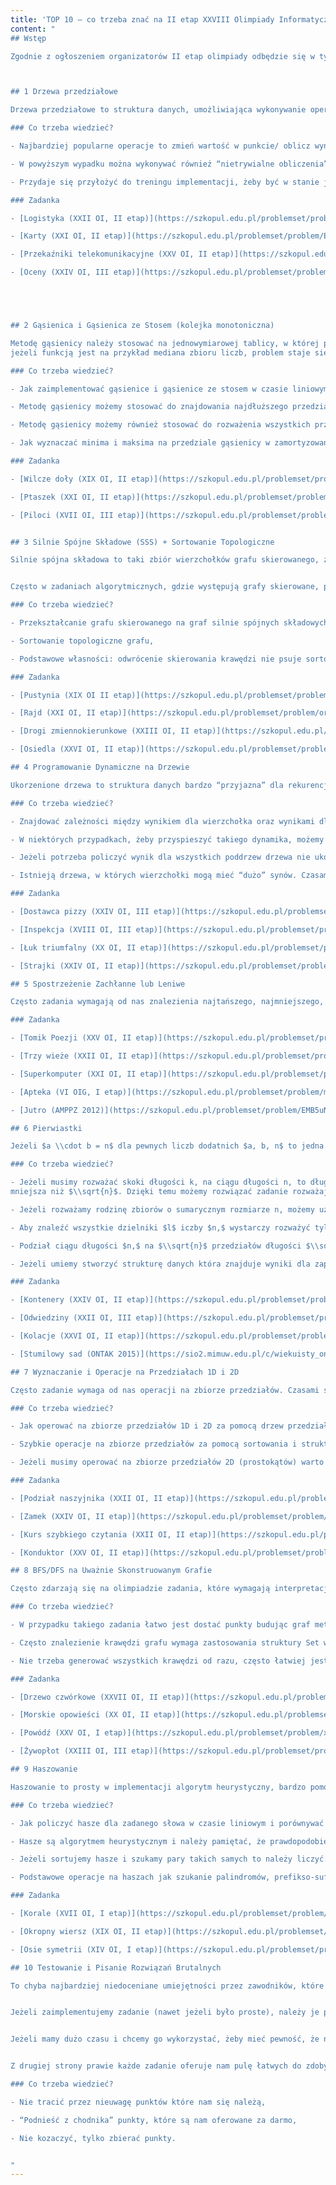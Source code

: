 ```yaml
---
title: 'TOP 10 – co trzeba znać na II etap XXVIII Olimpiady Informatycznej?'
content: "
## Wstęp

Zgodnie z ogłoszeniem organizatorów II etap olimpiady odbędzie się w tym roku 16-18 lutego. Zawody odbędą się zdalnie, a do finałowego etapu zakwalifikuje się około 1 na 3~5 uczestników. Zauważyliśmy, że na przestrzeni poprzednich edycji olimpiady pewne tematy i “triki” powtarzają się o wiele częściej niż inne. Warto je znać i zagwarantować sobie wstęp na wymarzoną uczelnię, a może nawet wyjazd na międzynarodówkę. Poniżej przedstawiamy te rzeczy i co trzeba o nich wiedzieć. Zachęcamy, żeby nauczyć się/powtórzyć poniższe tematy przed II etapem Olimpiady. Jeżeli nie masz dużo czasu, nie musisz zaimplementować wszystkich zadań, ale gorąco zachęcamy, żeby co najmniej spróbować wymyślić rozwiązania.



## 1 Drzewa przedziałowe

Drzewa przedziałowe to struktura danych, umożliwiająca wykonywanie operacji i odpowiadanie na zapytania o przedziały na ciągu liczb w czasie logarytmicznym od długości ciągu. Dzięki drzewom przedziałowym możemy liczyć sumy, maksima lub wartości innych funkcji na przedziałach w czasie O (log N). Warto znać wszystkie typy, w tym punkt-przedział, przedział-punkt, przedział-przedział.

### Co trzeba wiedzieć?

- Najbardziej popularne operacje to zmień wartość w punkcie/ oblicz wynik na przedziale (suma / maximum),

- W powyższym wypadku można wykonywać również “nietrywialne obliczenia” na przedziale. Jeżeli umiemy utrzymać odpowiednie informacje o przedziale i je łączyć możemy symulować wyniki prostych pętli for lub podejścia zachłanne na dowolnym przedziale w czasie logarytmicznym. (np. na ciągu bitowym operacja zmiany bitu, zapytanie o najdłuższy spójny przedział zapalonych bitów),

- Przydaje się przyłożyć do treningu implementacji, żeby być w stanie je zaimplementować w 15 minut na zawodach. Jest kilka typów często powtarzających się bugów, więc dodatkowo dobrze jest pamiętać przed zawodami, co może pójść nie tak żeby szybciej je znaleźć.

### Zadanka

- [Logistyka (XXII OI, II etap)](https://szkopul.edu.pl/problemset/problem/ShrCwRqlzMKLBb269GkVbWg_/site/?key=statement)

- [Karty (XXI OI, II etap)](https://szkopul.edu.pl/problemset/problem/EHW4BOJee7VD-R9MaDAokZ6O/site/?key=statement)

- [Przekaźniki telekomunikacyjne (XXV OI, II etap)](https://szkopul.edu.pl/problemset/problem/GmAagCBetbskP0qiKlgVd-6A/site/?key=statement)

- [Oceny (XXIV OI, III etap)](https://szkopul.edu.pl/problemset/problem/0KG8REkSLNnY5sVkm7Aei_R7/site/?key=statement)





## 2 Gąsienica i Gąsienica ze Stosem (kolejka monotoniczna)

Metodę gąsienicy należy stosować na jednowymiarowej tablicy, w której poszukujemy najdłuższego spójnego przedziału o pewnej własności lub rozważamy wszystkie przedziały o zadanej długości. Jeżeli umiemy sprowadzić oryginalny problem do “Znajdź najdłuższy spójny przedział, dla którego wartość pewnej nie malejącej funkcji nie przekracza zadanej stałej” należy spróbować rozwiązać je gąsienicą. Przykładem takiego zadania jest “Znajdź najdłuższy spójny przedział, dla którego suma wszystkich elementów jest mniejsza od zadanej stałej C”. Zwróć uwagę, że metoda gąsienicy nie zadziała, jeżeli liczby w ciągu mogą być ujemne. (wtedy funkcja sumy może maleć). W takim wypadku można zastosować metodę gąsienicy aby obliczyć wartość funkcji dla wszystkich przedziałach o zadanej długości. W przypadku sumy zadanie to można wykonać prościej za pomocą sum prefiksowych. Natomiast 
jeżeli funkcją jest na przykład mediana zbioru liczb, problem staje się trudniejszy i można go rozwiązać za pomocą gąsienicy wspomaganej strukturą set z C++ (Jak?). Jeżeli nasze zadanie dodatkowo wymaga szybkiego znajdowania minimów lub maksimów na rozważanym przedziale należy dodatkowo użyć posortowanego stosu.

### Co trzeba wiedzieć?

- Jak zaimplementować gąsienice i gąsienice ze stosem w czasie liniowym,

- Metodę gąsienicy możemy stosować do znajdowania najdłuższego przedziału o żądanej własności tylko jeżeli funkcja jest monotoniczna,

- Metodę gąsienicy możemy również stosować do rozważenia wszystkich przedziałów o zadanej długości. W tym wypadku nie jest wymagane, aby funkcja była monotoniczna,

- Jak wyznaczać minima i maksima na przedziale gąsienicy w zamortyzowanej złożoności czasowej O(1) przy pomocy posortowanego stosu.

### Zadanka

- [Wilcze doły (XIX OI, II etap)](https://szkopul.edu.pl/problemset/problem/07Q0fFk7fU2TmGr6wpPeDCZj/site/?key=statement)

- [Ptaszek (XXI OI, II etap)](https://szkopul.edu.pl/problemset/problem/A3QYXKEiRLgKerciOwA_lbCD/site/?key=statement)

- [Piloci (XVII OI, III etap)](https://szkopul.edu.pl/problemset/problem/4ZH1h7Wr18Yb7B0L7ym_Km0L/site/?key=statement)


## 3 Silnie Spójne Składowe (SSS) + Sortowanie Topologiczne

Silnie spójna składowa to taki zbiór wierzchołków grafu skierowanego, że z dowolnego jej wierzchołka możemy się dostać do dowolnego innego. Natomiast sortowanie topologiczne to sposób uporządkowania wierzchołków w grafie skierowanym bez cykli, w taki ciąg, aby wszystkie krawędzie były skierowane na prawo.


Często w zadaniach algorytmicznych, gdzie występują grafy skierowane, przydaje się najpierw podzielić je na SSS (jeżeli nie są acykliczne), a następnie posortować je topologicznie. Na tak posortowanym grafie można stosować programowanie dynamiczne, algorytmy zachłanne a nawet drzewa przedziałowe. Również, na tak posortowanym grafie czasem łatwiej jest dostrzec pewne kluczowe zależności.

### Co trzeba wiedzieć?

- Przekształcanie grafu skierowanego na graf silnie spójnych składowych,

- Sortowanie topologiczne grafu,

- Podstawowe własności: odwrócenie skierowania krawędzi nie psuje sortowania, graf silnie spójnych zawsze jest dagiem.

### Zadanka

- [Pustynia (XIX OI II etap)](https://szkopul.edu.pl/problemset/problem/_PLjXEFyR0XMBQ-kZ1k_GgHE/site/?key=statement)

- [Rajd (XXI OI, II etap)](https://szkopul.edu.pl/problemset/problem/orur2kPvWQR0LzMXXoP6pCat/site/?key=statement)

- [Drogi zmiennokierunkowe (XXIII OI, II etap)](https://szkopul.edu.pl/problemset/problem/9TaxfuNdAv2FPpQ6PeB-vlti/site/?key=statement)

- [Osiedla (XXVI OI, II etap)](https://szkopul.edu.pl/problemset/problem/nldsb4EW1YuZykBlf4lcZL1Y/site/?key=statement)

## 4 Programowanie Dynamiczne na Drzewie

Ukorzenione drzewa to struktura danych bardzo “przyjazna” dla rekurencji. Często przydatne jest przeiterowanie się po drzewie DFSem, licząc interesujący nas wynik dla każdego wierzchołka na podstawie wyników dla jego synów. W tym temacie warto powtórzyć najbardziej klasyczne problemy jak: obliczenie wielkości i głębokości wszystkich poddrzew, znalezienie najdłuższej ścieżki w całym drzewie i każdym poddrzewie, zliczanie sumy długości wszystkich ścieżek. Binsearch po wyniku może być tutaj często przydatny.

### Co trzeba wiedzieć?

- Znajdować zależności między wynikiem dla wierzchołka oraz wynikami dla jego synów. Analogicznie, czasem interesuje nas wynik dla poddrzewa wierzchołka w odniesieniu do wyników dla poddrzew jego synów,

- W niektórych przypadkach, żeby przyspieszyć takiego dynamika, możemy jako korzenia użyć centroidu - tzn. takiego jego wierzchołka, dla którego wielkości poddrzew synów są mniej więcej zbalansowane (tzn. żadne z nich nie jest większe, niż połowa drzewa). W każdym drzewie istnieją 1 lub 2 centroidy, które możemy znaleźć w czasie liniowym,

- Jeżeli potrzeba policzyć wynik dla wszystkich poddrzew drzewa nie ukorzenionego, należy najpierw je ukorzenić, najpierw obliczyć wyniki dla wszystkich poddrzew, następnie dla wszystkich krawędzi prowadzących “do korzenia”,

- Istnieją drzewa, w których wierzchołki mogą mieć “dużo” synów. Czasami obliczanie funkcji wyniku trzeba wspomóc odpowiednią strukturą danych.

### Zadanka

- [Dostawca pizzy (XXIV OI, III etap)](https://szkopul.edu.pl/problemset/problem/q_HBwDECevrQ2iQh1wT6ssx2/site/?key=statement)

- [Inspekcja (XVIII OI, III etap)](https://szkopul.edu.pl/problemset/problem/bLHHUzy1-byoiJSbilgpI6Dc/site/?key=statement)

- [Łuk triumfalny (XX OI, II etap)](https://szkopul.edu.pl/problemset/problem/jgCcEjQu3kdpM4BmxA6GujfX/site/?key=statement)

- [Strajki (XXIV OI, II etap)](https://szkopul.edu.pl/problemset/problem/lR_LabSUC2n7EMmDHpw-wk_b/site/?key=statement&fbclid=IwAR1shhxyH6qShhUn5Gkj4XSnUXUomKvvoOmMd4nElL7vZp0J_Rfp0US6ld4)

## 5 Spostrzeżenie Zachłanne lub Leniwe

Często zadania wymagają od nas znalezienia najtańszego, najmniejszego, najszybszego rozwiązania. Jeżeli mamy takie zadanie warto zastanowić się czy taka optymalna strategia lub optymalny ciąg ma jakąś specjalną własność, lub da się ją zrealizować w prosty sposób. Często będziemy w stanie powiedzieć zdanie, które zaczyna się od “zawsze opłaca się nam / możemy ...”, “nigdy nie opłaca nam się/nie musimy ...”. Jeżeli szukamy podciągów lub ciągów, czasem też warto spojrzeć, kiedy taki optymalny ciąg można przedłużyć lub skrócić. Tego typu spostrzeżenia można często zrealizować drzewem przedziałowym lub trzeba je wspomóc wyszukiwaniem binarnym. Jako że w tym przypadku trudno jest nauczyć się teorii, proponujemy skupić się na ćwiczeniu zadań.

### Zadanka

- [Tomik Poezji (XXV OI, II etap)](https://szkopul.edu.pl/problemset/problem/Hhip15j-8Ro2dOb_4oB98C-G/site/?key=statement)

- [Trzy wieże (XXII OI, II etap)](https://szkopul.edu.pl/problemset/problem/Grfouq9u3g_TYktFXO2sNjCU/site/?key=statement)

- [Superkomputer (XXI OI, II etap)](https://szkopul.edu.pl/problemset/problem/e9vyycMN_DMDnRVsNpTUcH5K/site/?key=statement)

- [Apteka (VI OIG, I etap)](https://szkopul.edu.pl/problemset/problem/mZDGm1hDFvHQwi1VEXmkuIZs/site/?key=statement)

- [Jutro (AMPPZ 2012)](https://szkopul.edu.pl/problemset/problem/EMB5uNAIW1GVi_U23U-pqurR/site/?key=statement)

## 6 Pierwiastki

Jeżeli $a \\cdot b = n$ dla pewnych liczb dodatnich $a, b, n$ to jedna z liczb $a, b$ jest równa co najwyżej $\\sqrt{n}$. Dzięki temu spostrzeżeniu możemy rozwiązać wiele zadań w złożoności czasowej $O(n \\sqrt{n})$ zamiast $O(n^2)$ lub $O(\\sqrt{n})$ zamiast $O(n).$ Stosowanie poniższych trików często nie prowadzi do rozwiązania wzorcowego, ale pozwala łatwo dobyć dużo punktów za trudne zadanie.

### Co trzeba wiedzieć?

- Jeżeli musimy rozważać skoki długości k, na ciągu długości n, to długość skoku lub maksymalna liczba skoków będzie zawsze 
mniejsza niż $\\sqrt{n}$. Dzięki temu możemy rozwiązać zadanie rozważając dwa różne algorytmy (osobny dla każdego przypadku),

- Jeżeli rozważamy rodzinę zbiorów o sumarycznym rozmiarze n, możemy użyć innego algorytmu dla “dużych” zbiorów, tórych jest mniej niż $\\sqrt{n}$ oraz dla „małych” zbiorów, z których każdy zawiera mniej niż $\\sqrt{n}$ elementów. Analogicznie jest, gdy rozważamy zbiór słów o sumarycznej długości co najwyżej $n,$

- Aby znaleźć wszystkie dzielniki $l$ iczby $n,$ wystarczy rozważyć tylko liczby mniejsze od $\\sqrt{n}$ (dlaczego?). Ten trik jest również przydatny w zadaniach z teorii liczb rozważających podzielność lub reszty z dzielenia,

- Podział ciągu długości $n,$ na $\\sqrt{n}$ przedziałów długości $\\sqrt{n}$ i wykonywanie na nich operacji w czasie liniowym od ich długości,

- Jeżeli umiemy stworzyć strukturę danych która znajduje wyniki dla zapytań, ale nie potrafimy jej aktualizować, możemy rozważać wszystkie aktualizacje ręcznie i budować strukturę danych od nowa co pierwiastek z liczby zapytań.

### Zadanka

- [Kontenery (XXIV OI, II etap)](https://szkopul.edu.pl/problemset/problem/oNnWY6ZuzzhvG-jCmijiXkIk/site/?key=statement)

- [Odwiedziny (XXII OI, III etap)](https://szkopul.edu.pl/problemset/problem/Mlar--JvS1gThazr04pNorHN/site/?key=statement)

- [Kolacje (XXVI OI, II etap)](https://szkopul.edu.pl/problemset/problem/CACYTyPO4YJxyZzNumr0zr5e/site/?key=statement)

- [Stumilowy sad (ONTAK 2015)](https://sio2.mimuw.edu.pl/c/wiekuisty_ontak2015/p/sad/)

## 7 Wyznaczanie i Operacje na Przedziałach 1D i 2D

Często zadanie wymaga od nas operacji na zbiorze przedziałów. Czasami są one podane na wejściu, a czasami trudność zadania polega na “interpretacji geometrycznej” warunków na wejściu. Cudzysłów został użyty, ponieważ fakt czy interpretacja w 1D może być nazywa geometryczną jest dyskusyjny. Niezależnie od notacji, jeżeli mamy do czynienia ze zbiorem przedziałów powinniśmy rozważyć sortowanie ich (na przykład od lewej do prawej) po ich początkach bądź końcach a następnie przeglądanie ich w tej kolejności. W zależności od zadania będziemy musieli dodatkowo zastosować drzewo przedziałowe lub strukturę set z C++, aby szybko wykonywać wymagane operacje. Takie podejście nazywa się “zamiatanie”. Warto rozważyć również sortowanie końcowych i początkowych punktów przedziałów razem. Dzięki temu możemy kontrolować wszystkie “otwarte” przedziały i otwierać nowe, kiedy pojawi się początek przedziału a zamykać je, gdy pojawi się koniec. (Przy tym odpowiednio aktualizując odpowiednią strukturę danych).

### Co trzeba wiedzieć?

- Jak operować na zbiorze przedziałów 1D i 2D za pomocą drzew przedziałowych i zamiatania,

- Szybkie operacje na zbiorze przedziałów za pomocą sortowania i struktury set w C++,

- Jeżeli musimy operować na zbiorze przedziałów 2D (prostokątów) warto rozważyć je najpierw jako przedziały 1D w osi X, a następnie w osi Y.

### Zadanka

- [Podział naszyjnika (XXII OI, II etap)](https://szkopul.edu.pl/problemset/problem/SbvfueoDtZe2DQFHrywTIakc/site/?key=statement)

- [Zamek (XXIV OI, II etap)](https://szkopul.edu.pl/problemset/problem/7Lmwi_qxvuplTPlhRuci1UBt/site/?key=statement)

- [Kurs szybkiego czytania (XXII OI, II etap)](https://szkopul.edu.pl/problemset/problem/vX48bEW0i5IRszoCOP_f78Dc/site/?key=statement)

- [Konduktor (XXV OI, II etap)](https://szkopul.edu.pl/problemset/problem/lbADmW7d353d0F0iw4kXTjsl/site/?key=statement)

## 8 BFS/DFS na Uważnie Skonstruowanym Grafie

Często zdarzają się na olimpiadzie zadania, które wymagają interpretacji pewnej sytuacji matematycznej jako grafu i zastosowanie na nim znanego algorytmu. W niedawnych edycjach olimpiady był to głównie DFS lub BFS a trudność zadania polegała na skonstruowaniu odpowiedniego grafu. Zdarzały się również inne warianty, jak znajdowanie minimalnych drzew rozpinających lub najkrótszych ścieżek, przy użyciu np. Dijkstry.

### Co trzeba wiedzieć?

- W przypadku takiego zadania łatwo jest dostać punkty budując graf metodą brutalną. Warto od tego zacząć nawet jeżeli mamy pomysł na rozwiązanie wzorcowe,

- Często znalezienie krawędzi grafu wymaga zastosowania struktury Set w C++, drzew przedziałowych lub umiejętnego sortowania,

- Nie trzeba generować wszystkich krawędzi od razu, często łatwiej jest je znajdować dla każdego wierzchołka dopiero kiedy są potrzebne. Uważaj na pamięć, pamiętaj, że wektory mogą zająć jej dużo.

### Zadanka

- [Drzewo czwórkowe (XXVII OI, II etap)](https://szkopul.edu.pl/problemset/problem/GcP-wwgKv1HiCzuFRKE6n7-U/site/?key=statement)

- [Morskie opowieści (XX OI, II etap)](https://szkopul.edu.pl/problemset/problem/CfSEK4ACOcAPaAfX29Fp7Tud/site/?key=statement)

- [Powódź (XXV OI, I etap)](https://szkopul.edu.pl/problemset/problem/xCiDtZ0ZX70fyac1Sav8d37J/site/?key=statement)

- [Żywopłot (XXIII OI, III etap)](https://szkopul.edu.pl/problemset/problem/dABzva_j1-BvzKMsyxkuRoue/site/?key=statement)

## 9 Haszowanie

Haszowanie to prosty w implementacji algorytm heurystyczny, bardzo pomocny w rozwiązywaniu zadań na tekstach. Jego główna idea jest taka, żeby każdy string reprezentować za pomocą szczególnie obliczonej liczby, dzięki czemu możemy sprawdzać czy dwa stringi są takie same w czasie stałym i porównywać je leksykograficznie w czasie O (log n). Tę samą technikę można stosować również do innych obiektów matematycznych, na przykład w geometrii. Haszowanie nie zawsze prowadzi do optymalnego rozwiązania, natomiast często pozwala szybko zdobyć punkty, jeżeli nie mamy lepszego pomysłu na rozwiązanie.

### Co trzeba wiedzieć?

- Jak policzyć hasze dla zadanego słowa w czasie liniowym i porównywać dowolne podsłowa w czasie stałym,

- Hasze są algorytmem heurystycznym i należy pamiętać, że prawdopodobieństwo kolizji zależy od liczby porównań oraz rozmiaru modulo,

- Jeżeli sortujemy hasze i szukamy pary takich samych to należy liczyć kwadratową liczbę porównań. Aby zredukować prawdopodobieństwo kolizji można użyć dwóch funkcji haszujących lub zwiększyć modulo,

- Podstawowe operacje na haszach jak szukanie palindromów, prefikso-sufiksów, kwadratów itp.

### Zadanka

- [Korale (XVII OI, I etap)](https://szkopul.edu.pl/problemset/problem/6x4-Pmy-UoyrQpi19NsAz6Rn/site/?key=statement)

- [Okropny wiersz (XIX OI, II etap)](https://szkopul.edu.pl/problemset/problem/h9erYqBkPcC8KtSvLhMzhgjw/site/?key=statement)

- [Osie symetrii (XIV OI, I etap)](https://szkopul.edu.pl/problemset/problem/ERkPm5ZV8stQhX8u7-1D5_ES/site/?key=statement)

## 10 Testowanie i Pisanie Rozwiązań Brutalnych

To chyba najbardziej niedoceniane umiejętności przez zawodników, które są niezwykle ważne.


Jeżeli zaimplementujemy zadanie (nawet jeżeli było proste), należy je przetestować. Po pierwsze warto ułożyć na kartce kilka nietrywialnych testów i obejrzeć czy wszystkie policzone przez nasz program wartości są takie jakich się spodziewamy. Warto również przetestować kilka prostych testów maksymalnych rozmiarów. (na przykład: ciąg złożony ze wszystkich takich samych liczb, ciąg 1,2,3,4 ... N, graf, który jest ścieżką lub cyklem maksymalnej długości.) Najczęstszymi błędami są za małe tablice, nierozważenie przypadku brzegowego (np. kiedy wszystkie liczby są równe 0, lub graf jest pojedynczym wierzchołkiem) oraz zastosowanie w jednym miejscu zmiennej int zamiast long long.


Jeżeli mamy dużo czasu i chcemy go wykorzystać, żeby mieć pewność, że nasze rozwiązania otrzymują punkty, których się spodziewamy przydatne jest pisanie zaimplementowanie kilku prostych programów, które generują losowe dane do zadania. Następnie możemy skuteczniej przetestować nasze rozwiązanie porównując jego wyniki na wygenerowanych testach z prostszym do zaimplementowania rozwiązaniem.


Z drugiej strony prawie każde zadanie oferuje nam pulę łatwych do zdobycia punktów, na przykład za zaimplementowanie rozwiązania wykładniczego albo napisanie 2 pętli for sprawdzających wszystkie przypadki. Warto rozpocząć zawody od przeczytania wszystkich zadań a następnie zgarnięcia darmowych punktów. Nie jest to marnowanie czasu, ponieważ po pierwsze możemy nie mieć potem czasu złapać tych darmowych punktów, pisanie rozwiązania brutalnego pomaga nam dostrzec pewne zależności, których od razu nie widać oraz lepiej testować pod koniec zawodów. Pamiętaj, że zawodów II stopnia nie trzeba wygrywać, ale ich nie zepsuć.

### Co trzeba wiedzieć?

- Nie tracić przez nieuwagę punktów które nam się należą,

- “Podnieść z chodnika” punkty, które są nam oferowane za darmo,

- Nie kozaczyć, tylko zbierać punkty.


"
---
```

